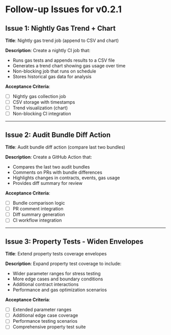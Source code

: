 # Follow-up Issues for v0.2.1

## Issue 1: Nightly Gas Trend + Chart

**Title**: Nightly gas trend job (append to CSV and chart)

**Description**:
Create a nightly CI job that:
- Runs gas tests and appends results to a CSV file
- Generates a trend chart showing gas usage over time
- Non-blocking job that runs on schedule
- Stores historical gas data for analysis

**Acceptance Criteria**:
- [ ] Nightly gas collection job
- [ ] CSV storage with timestamps
- [ ] Trend visualization (chart)
- [ ] Non-blocking CI integration

---

## Issue 2: Audit Bundle Diff Action

**Title**: Audit bundle diff action (compare last two bundles)

**Description**:
Create a GitHub Action that:
- Compares the last two audit bundles
- Comments on PRs with bundle differences
- Highlights changes in contracts, events, gas usage
- Provides diff summary for review

**Acceptance Criteria**:
- [ ] Bundle comparison logic
- [ ] PR comment integration
- [ ] Diff summary generation
- [ ] CI workflow integration

---

## Issue 3: Property Tests - Widen Envelopes

**Title**: Extend property tests coverage envelopes

**Description**:
Expand property test coverage to include:
- Wider parameter ranges for stress testing
- More edge cases and boundary conditions
- Additional contract interactions
- Performance and gas optimization scenarios

**Acceptance Criteria**:
- [ ] Extended parameter ranges
- [ ] Additional edge case coverage
- [ ] Performance testing scenarios
- [ ] Comprehensive property test suite
